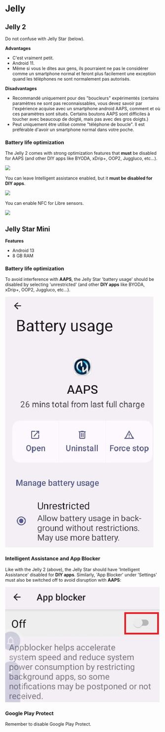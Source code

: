 # Jelly

## Jelly 2

Do not confuse with Jelly Star (below).

**Advantages**

* C'est vraiment petit.
* Android 11.
* Même si vous le dites aux gens, ils pourraient ne pas le considérer comme un smartphone normal et feront plus facilement une exception quand les téléphones ne sont normalement pas autorisés.

**Disadvantages**

* Recommandé uniquement pour des "boucleurs" expérimentés (certains paramètres ne sont pas reconnaissables, vous devez savoir par l'expérience acquise avec un smartphone android AAPS, comment et où ces paramètres sont situés. Certains boutons AAPS sont difficiles à toucher avec beaucoup de doigté, mais pas avec des gros doigts.)
* Peut uniquement être utilisé comme "téléphone de boucle". Il est préférable d'avoir un smartphone normal dans votre poche. 

### Battery life optimization

The Jelly 2 comes with strong optimization features that **must** be disabled for AAPS (and other DIY apps like BYODA, xDrip+, OOP2, Juggluco, etc...).

![](../images/Jelly_Settings1.png)

You can leave Intelligent assistance enabled, but it **must be disabled for DIY apps**.

![](../images/Jelly_Settings2.png)

You can enable NFC for Libre sensors.

![](../images/Jelly_Settings3.png)

## Jelly Star Mini

**Features**

* Android 13
* 8 GB RAM

### Battery life optimization

To avoid interference with **AAPS**, the Jelly Star 'battery usage' should be disabled by selecting 'unrestricted' (and other **DIY apps** like BYODA, xDrip+, OOP2, Juggluco, etc...).

![Jelly_BatterY_1ACA756A-2EC4-4623-B8C4-2CEB9D230A93](../images/JellyStarMini1.jpg)

### Intelligent Assistance and App Blocker

Like with the Jelly 2 (above), the Jelly Star should have 'Intelligent Assistance' disabled for **DIY apps**. Similarly, 'App Blocker' under 'Settings' must also be switched off to avoid disruption with **AAPS**:

![App Blocker Screenshot 2025-08-03 213400](../images/JellyStarMini2.jpg)

### Google Play Protect

Remember to disable Google Play Protect.